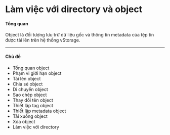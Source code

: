 # Làm việc với directory và object

#### Tổng quan <a href="#lamviecvoidirectoryvaobject-tongquan" id="lamviecvoidirectoryvaobject-tongquan"></a>

Object là đối tượng lưu trữ dữ liệu gốc và thông tin metadata của tệp tin được tải lên trên hệ thống vStorage.

***

#### Chủ đề <a href="#lamviecvoidirectoryvaobject-chude" id="lamviecvoidirectoryvaobject-chude"></a>

* Tổng quan object
* Phạm vi giới hạn object
* Tải lên object
* Chia sẻ object
* Di chuyển object
* Sao chép object
* Thay đổi tên object
* Thiết lập tag object
* Thiết lập metadata object
* Tải xuống object
* Xóa object
* Làm việc với directory
